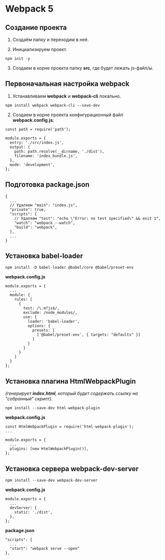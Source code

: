 # Webpack 5

## Создание проекта

1. Создаём папку и переходим в неё.

2. Инициализируем проект.

```
npm init -y
```

3. Cоздаем в корне проекта папку **src**, где будет лежать js-файл/ы.

## Первоначальная настройка webpack

1. Устанавливаем **webpack** и **webpack-cli** локально.

```
npm install webpack webpack-cli --save-dev
```

2. Создаем в корне проекта конфигурационный файл **webpack.config.js**:

```
const path = require('path');

module.exports = {
  entry: './src/index.js',
  output: {
    path: path.resolve(__dirname, './dist'),
    filename: 'index_bundle.js',
  },
  mode: 'development',
};
```

## Подготовка package.json 

```
{
  ...
  // Удаляем "main": "index.js",
  "private": true,
  "scripts": {
    // Удаляем "test": "echo \"Error: no test specified\" && exit 1",
    "watch": "webpack --watch",
    "build": "webpack",
  },
  ...
}
```

## Установка babel-loader

```
npm install -D babel-loader @babel/core @babel/preset-env
```

**webpack.config.js**

```
module.exports = {
  ...
  module: {
    rules: [
      {
        test: /\.m?js$/,
        exclude: /node_modules/,
        use: {
          loader: 'babel-loader',
          options: {
            presets: [
              ['@babel/preset-env', { targets: "defaults" }]
            ]
          }
        }
      }
    ]
  }
};
```

## Установка плагина HtmlWebpackPlugin

 *(генерирует **index.html**, который будет содержать ссылку на "собранный" скрипт).*

```
npm install --save-dev html-webpack-plugin
```

**webpack.config.js**
```
const HtmlWebpackPlugin = require('html-webpack-plugin');
...

module.exports = {
  ...
  plugins: [new HtmlWebpackPlugin()],
};
```

## Установка сервера webpack-dev-server

`npm install --save-dev webpack-dev-server`

**webpack.config.js**

```
module.exports = {
  ...
  devServer: {
    static: './dist',
  },
};
```

**package.json**
```
"scripts": {
  ...
  "start": "webpack serve --open"
},
```
